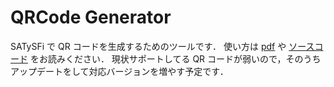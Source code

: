 # QRCode Generator 

SATySFi で QR コードを生成するためのツールです．
使い方は [pdf](./test.pdf) や [ソースコード](test.saty) をお読みください．
現状サポートしてる QR コードが弱いので，そのうちアップデートをして対応バージョンを増やす予定です．